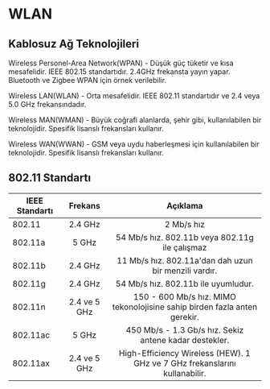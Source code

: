# WLAN

## Kablosuz Ağ Teknolojileri

Wireless Personel-Area Network(WPAN) - Düşük güç tüketir ve kısa mesafelidir. IEEE 802.15 standartıdır. 2.4GHz frekansta yayın yapar. Bluetooth ve Zigbee WPAN için örnek verilebilir. 

Wireless LAN(WLAN) - Orta mesafelidir. IEEE 802.11 standartıdır ve 2.4 veya 5.0 GHz frekansındadır. 

Wireless MAN(WMAN) - Büyük coğrafi alanlarda, şehir gibi, kullanılabilen bir teknolojidir. Spesifik lisanslı frekansları kullanır.

Wireless WAN(WWAN) - GSM veya uydu haberleşmesi için kullanılabilen bir teknolojidir. Spesifik lisanslı frekansları kullanır.


## 802.11 Standartı

|  IEEE Standartı | Frekans        | Açıklama |
| ----------------|:-------:| :-----:|
|     802.11      | 2.4 GHz | 2 Mb/s hız   |
| 802.11a | 5 GHz   | 54 Mb/s hız. 802.11b veya 802.11g ile çalışmaz |
| 802.11b | 2.4 GHz     | 11 Mb/s hız. 802.11a'dan dah uzun bir menzili vardır. |
| 802.11g | 2.4 GHz     | 54 Mb/s hız. 802.11b ile uyumludur. |
| 802.11n | 2.4 ve 5 GHz  | 150 - 600 Mb/s hız. MIMO tekonolojisine sahip birden fazla anten gerekir. |
| 802.11ac | 5 GHz     | 450 Mb/s - 1.3 Gb/s hız. Sekiz antene kadar destekler. |
| 802.11ax | 2.4 ve 5 GHz     | High-Efficiency Wireless (HEW). 1 GHz ve 7 GHz frekanslarını kullanabilir. |


